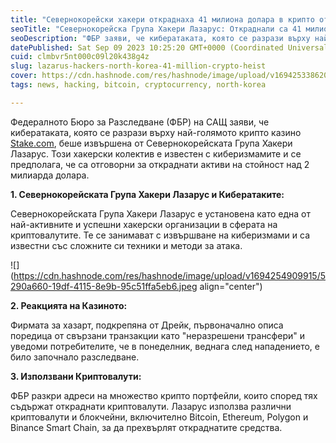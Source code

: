 ```yaml
---
title: "Севернокорейски хакери откраднаха 41 милиона долара в крипто от онлайн казино, за да финансират ядрена програма."
seoTitle: "Севернокорейска Група Хакери Лазарус: Откраднали са 41 милиона долара"
seoDescription: "ФБР заяви, че кибератаката, която се разрази върху най-голямото крипто казино Stake.com, беше извършена от Лазарус."
datePublished: Sat Sep 09 2023 10:25:20 GMT+0000 (Coordinated Universal Time)
cuid: clmbvr5nt000c09l20k438g4z
slug: lazarus-hackers-north-korea-41-million-crypto-heist
cover: https://cdn.hashnode.com/res/hashnode/image/upload/v1694253386202/9fb6d3da-4daa-4242-aa20-2fad768ad496.jpeg
tags: news, hacking, bitcoin, cryptocurrency, north-korea

---
```


Федералното Бюро за Разследване (ФБР) на САЩ заяви, че кибератаката, която се разрази върху най-голямото крипто казино [Stake.com](http://Stake.com), беше извършена от Севернокорейската Група Хакери Лазарус. Този хакерски колектив е известен с киберизмамите и се предполага, че са отговорни за откраднати активи на стойност над 2 милиарда долара.

**1\. Севернокорейската Група Хакери Лазарус и Кибератаките:**

Севернокорейската Група Хакери Лазарус е установена като една от най-активните и успешни хакерски организации в сферата на криптовалутите. Те се занимават с извършване на киберизмами и са известни със сложните си техники и методи за атака.

![](https://cdn.hashnode.com/res/hashnode/image/upload/v1694254909915/5290a660-19df-4115-8e9b-95c51ffa5eb6.jpeg align="center")

**2\. Реакцията на Казиното:**

Фирмата за хазарт, подкрепяна от Дрейк, първоначално описа поредица от свързани транзакции като "неразрешени трансфери" и уведоми потребителите, че в понеделник, веднага след нападението, е било започнало разследване.

**3\. Използвани Криптовалути:**

ФБР разкри адреси на множество крипто портфейли, които според тях съдържат откраднати криптовалути. Лазарус използва различни криптовалути и блокчейни, включително Bitcoin, Ethereum, Polygon и Binance Smart Chain, за да прехвърлят откраднатите средства.